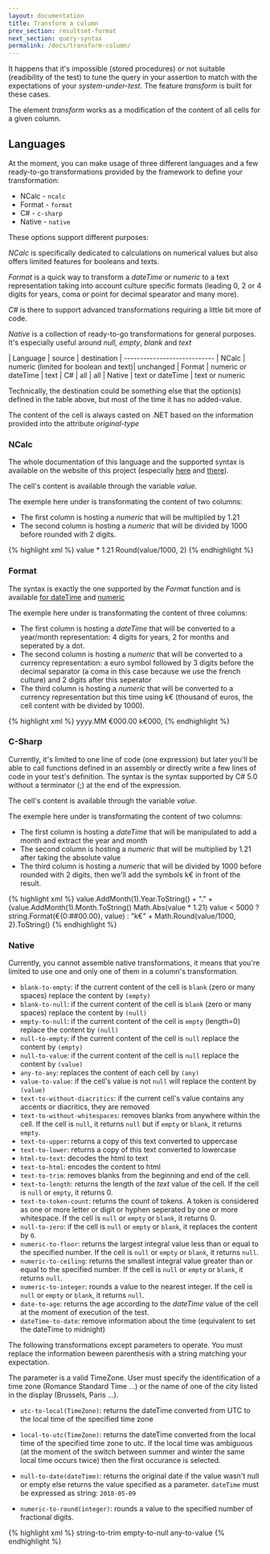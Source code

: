 ```yaml
---
layout: documentation
title: Transform a column
prev_section: resultset-format
next_section: query-syntax
permalink: /docs/transform-column/
---
```

It happens that it's impossible (stored procedures) or not suitable (readibility of the test) to tune the query in your assertion to match with the expectations of your *system-under-test*. The feature *transform* is built for these cases.

The element *transform* works as a modification of the content of all cells for a given column.

## Languages

At the moment, you can make usage of three different languages and a few ready-to-go transformations provided by the framework to define your transformation:

* NCalc - ```ncalc```
* Format - ```format```
* C# - ```c-sharp```
* Native - ```native```

These options support different purposes:

*NCalc* is specifically dedicated to calculations on numerical values but also offers limited features for booleans and texts.

*Format* is a quick way to transform a *dateTime* or *numeric* to a text representation taking into account culture specific formats (leading 0, 2 or 4 digits for years, coma or point for decimal spearator and many more).

*C#* is there to support advanced transformations requiring a little bit more of code.

*Native* is a collection of ready-to-go transformations for general purposes. It's especially useful around *null*, *empty*, *blank* and *text*

| Language | source | destination
| ----------------------------
| NCalc | numeric (limited for boolean and text)| unchanged
| Format | numeric or dateTime | text
| C# | all | all
| Native | text or dateTime | text or numeric

Technically, the destination could be something else that the option(s) defined in the table above, but most of the time it has no added-value.

The content of the cell is always casted on .NET based on the information provided into the attribute *original-type*

### NCalc

The whole documentation of this language and the supported syntax is available on the website of this project
(especially [here](https://ncalc.codeplex.com/wikipage?title=functions&referringTitle=Home) and [there](https://ncalc.codeplex.com/wikipage?title=operators&referringTitle=Home)).

The cell's content is available through the variable *value*.

The exemple here under is transformating the content of two columns:

* The first column is hosting a *numeric* that will be multiplied by 1.21 
* The second column is hosting a *numeric* that will be divided by 1000 before rounded with 2 digits.

{% highlight xml %}
<assert>
  <equalTo>
    <column index="1" role="value" type="text">
      <transform language="ncalc" original-type="numeric">value * 1.21</transform>
    </column>
    <column index="2" role="value" type="text">
      <transform language="ncalc" original-type="numeric">Round(value/1000, 2)</transform>
    </column>
  </row-count>
</assert>
{% endhighlight %}

### Format

The syntax is exactly the one supported by the *Format* function and is available [for dateTime](https://msdn.microsoft.com/en-us/library/8kb3ddd4(v=vs.110).aspx) and [numeric](https://msdn.microsoft.com/en-us/library/0c899ak8(v=vs.110).aspx)

The exemple here under is transformating the content of three columns:

* The first column is hosting a *dateTime* that will be converted to a year/month representation: 4 digits for years, 2 for months and seperated by a dot.
* The second column is hosting a *numeric* that will be converted to a currency representation: a euro symbol followed by 3 digits before the decimal separator (a coma in this case because we use the french culture) and 2 digits after this seperator 
* The third column is hosting a *numeric* that will be converted to a currency representation but this time using k€ (thousand of euros, the cell content with be divided by 1000).

{% highlight xml %}
<assert>
  <equalTo>
    <column index="0" role="key" type="text">
      <transform language="format" original-type="dateTime">yyyy.MM</transform>
    </column>
    <column index="1" role="value" type="text" culture="fr-fr">
      <transform language="format" original-type="numeric">€000.00</transform>
    </column>
    <column index="2" role="value" type="text">
      <transform language="format" original-type="numeric">k€000,</transform>
    </column>
  </row-count>
</assert>
{% endhighlight %}

### C-Sharp

Currently, it's limited to one line of code (one expression) but later you'll be able to call functions defined in an assembly or directly write a few lines of code in your test's definition. The syntax is the syntax supported by C# 5.0 without a terminator (;) at the end of the expression.

The cell's content is available through the variable *value*.

The exemple here under is transformating the content of two columns:

* The first column is hosting a *dateTime* that will be manipulated to add a month and extract the year and month
* The second column is hosting a *numeric* that will be multiplied by 1.21 after taking the absolute value
* The third column is hosting a *numeric* that will be divided by 1000 before rounded with 2 digits, then we'll add the symbols k€ in front of the result.

{% highlight xml %}
<assert>
  <equalTo>
    <column index="0" role="key" type="text">
      <transform language="c-sharp" original-type="dateTime">
        value.AddMonth(1).Year.ToString() + "." + (value.AddMonth(1).Month.ToString()
      </transform>
    </column>
    <column index="1" role="value" type="text">
      <transform language="c-sharp" original-type="numeric">
        Math.Abs(value * 1.21)
      </transform>
    </column>
    <column index="2" role="value" type="text">
      <transform language="c-sharp" original-type="numeric">
        value < 5000 ? string.Format(€{0:##00.00}, value) : "k€" + Math.Round(value/1000, 2).ToString()
      </transform>
    </column>
  </row-count>
</assert>
{% endhighlight %}

### Native

Currently, you cannot assemble native transformations, it means that you're limited to use one and only one of them in a column's transformation.

* ```blank-to-empty```: if the current content of the cell is ```blank``` (zero or many spaces) replace the content by ```(empty)```
* ```blank-to-null```: if the current content of the cell is ```blank``` (zero or many spaces) replace the content by ```(null)```
* ```empty-to-null```: if the current content of the cell is ```empty``` (length=0) replace the content by ```(null)```
* ```null-to-empty```: if the current content of the cell is ```null``` replace the content by ```(empty)```
* ```null-to-value```: if the current content of the cell is ```null``` replace the content by ```(value)```
* ```any-to-any```: replaces the content of each cell by ```(any)```
* ```value-to-value```: if the cell's value is not ```null``` will replace the content by ```(value)```
* ```text-to-without-diacritics```: if the current cell's value contains any accents or diacritics, they are removed
* ```text-to-without-whitespaces```: removes blanks from anywhere within the cell. If the cell is ```null```, it returns ```null``` but if ```empty``` or ```blank```, it returns ```empty```.
* ```text-to-upper```: returns a copy of this text converted to uppercase
* ```text-to-lower```: returns a copy of this text converted to lowercase
* ```html-to-text```: decodes the html to text
* ```text-to-html```: encodes the content to html
* ```text-to-trim```: removes blanks from the beginning and end of the cell.
* ```text-to-length```: returns the length of the *text* value of the cell. If the cell is ```null``` or ```empty```, it returns 0.
* ```text-to-token-count```: returns the count of tokens. A token is considered as one or more letter or digit or hyphen seperated by one or more whitespace. If the cell is ```null``` or ```empty``` or ```blank```, it returns 0.
* ```null-to-zero```: if the cell is ```null``` or ```empty``` or ```blank```, it replaces the content by ```0```.
* ```numeric-to-floor```: returns the largest integral value less than or equal to the specified number. If the cell is ```null``` or ```empty``` or ```blank```, it returns ```null```.
* ```numeric-to-ceiling```: returns the smallest integral value greater than or equal to the specified number. If the cell is ```null``` or ```empty``` or ```blank```, it returns ```null```.
* ```numeric-to-integer```: rounds a value to the nearest integer. If the cell is ```null``` or ```empty``` or ```blank```, it returns ```null```.
* ```date-to-age```: returns the age according to the *dateTime* value of the cell at the moment of execution of the test.
* ```dateTime-to-date```: remove information about the time (equivalent to set the dateTime to midnight)

The following transformations except parameters to operate. You must replace the information beween parenthesis with a string matching your expectation.

The parameter is a valid TimeZone. User must specify the identification of a time zone (Romance Standard Time ...) or the name of one of the city listed in the display (Brussels, Paris ...).

* ```utc-to-local(TimeZone)```: returns the dateTime converted from UTC to the local time of the specified time zone
* ```local-to-utc(TimeZone)```: returns the dateTime converted from the local time of the specified time zone to utc. If the local time was ambiguous (at the moment of the switch between summer and winter the same local time occurs twice) then the first occurance is selected.

* ```null-to-date(dateTime)```: returns the original date if the value wasn't null or empty else returns the value specified as a parameter. ```dateTime``` must be expressed as string: ```2018-05-09```

* ```numeric-to-round(integer)```: rounds a value to the specified number of fractional digits.

{% highlight xml %}
<assert>
  <equalTo>
    <column index="0" role="key" type="text">
      <transform language="native" original-type="text">
        string-to-trim
      </transform>
    </column>
    <column index="1" role="value" type="text">
      <transform language="native" original-type="text">
        empty-to-null
      </transform>
    </column>
    <column index="2" role="value" type="text">
      <transform language="native" original-type="text">
        any-to-value
      </transform>
    </column>
  </row-count>
</assert>
{% endhighlight %}